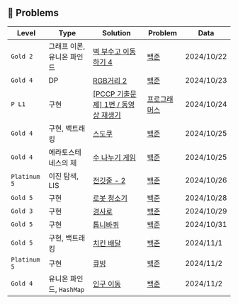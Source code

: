 ## 📜 Problems

| Level | Type | Solution | Problem | Data |
| ----- | ----- | ----- | ----- | ----- |
| `Gold 2` | 그래프 이론, 유니온 파인드 | [벽 부수고 이동하기 4](https://github.com/lucky-nini/hyunsoo/blob/main/%EB%B0%B1%EC%A4%80/Gold/16946.%E2%80%85%EB%B2%BD%E2%80%85%EB%B6%80%EC%88%98%EA%B3%A0%E2%80%85%EC%9D%B4%EB%8F%99%ED%95%98%EA%B8%B0%E2%80%854/%EB%B2%BD%E2%80%85%EB%B6%80%EC%88%98%EA%B3%A0%E2%80%85%EC%9D%B4%EB%8F%99%ED%95%98%EA%B8%B0%E2%80%854.java) | [백준](https://www.acmicpc.net/problem/16946) | 2024/10/22 |
| `Gold 4` | DP | [RGB거리 2](https://github.com/lucky-nini/hyunsoo/blob/main/%EB%B0%B1%EC%A4%80/Gold/17404.%E2%80%85RGB%EA%B1%B0%EB%A6%AC%E2%80%852/RGB%EA%B1%B0%EB%A6%AC%E2%80%852.java) | [백준](https://www.acmicpc.net/problem/17404) | 2024/10/23 |
| `P L1` | 구현 | [[PCCP 기출문제] 1번 / 동영상 재생기](https://github.com/lucky-nini/hyunsoo/blob/main/%ED%94%84%EB%A1%9C%EA%B7%B8%EB%9E%98%EB%A8%B8%EC%8A%A4/1/340213.%E2%80%85%EF%BC%BBPCCP%E2%80%85%EA%B8%B0%EC%B6%9C%EB%AC%B8%EC%A0%9C%EF%BC%BD%E2%80%851%EB%B2%88%E2%80%85%EF%BC%8F%E2%80%85%EB%8F%99%EC%98%81%EC%83%81%E2%80%85%EC%9E%AC%EC%83%9D%EA%B8%B0/%EF%BC%BBPCCP%E2%80%85%EA%B8%B0%EC%B6%9C%EB%AC%B8%EC%A0%9C%EF%BC%BD%E2%80%851%EB%B2%88%E2%80%85%EF%BC%8F%E2%80%85%EB%8F%99%EC%98%81%EC%83%81%E2%80%85%EC%9E%AC%EC%83%9D%EA%B8%B0.java) | [프로그래머스](https://school.programmers.co.kr/learn/courses/30/lessons/340213?language=java) | 2024/10/24 |
| `Gold 4` | 구현, 백트래킹 | [스도쿠](https://github.com/lucky-nini/hyunsoo/blob/main/%EB%B0%B1%EC%A4%80/Gold/2239.%E2%80%85%EC%8A%A4%EB%8F%84%EC%BF%A0/%EC%8A%A4%EB%8F%84%EC%BF%A0.java) | [백준](https://www.acmicpc.net/problem/2239) | 2024/10/25 |
| `Gold 4` | 에라토스테네스의 체 | [수 나누기 게임](https://github.com/lucky-nini/hyunsoo/blob/main/%EB%B0%B1%EC%A4%80/Gold/27172.%E2%80%85%EC%88%98%E2%80%85%EB%82%98%EB%88%84%EA%B8%B0%E2%80%85%EA%B2%8C%EC%9E%84/%EC%88%98%E2%80%85%EB%82%98%EB%88%84%EA%B8%B0%E2%80%85%EA%B2%8C%EC%9E%84.java) | [백준](https://www.acmicpc.net/problem/27172) | 2024/10/25 |
| `Platinum 5` | 이진 탐색, LIS | [전깃줄 - 2](https://github.com/lucky-nini/hyunsoo/blob/main/%EB%B0%B1%EC%A4%80/Platinum/2568.%E2%80%85%EC%A0%84%EA%B9%83%EC%A4%84%E2%80%85%EF%BC%8D%E2%80%852/%EC%A0%84%EA%B9%83%EC%A4%84%E2%80%85%EF%BC%8D%E2%80%852.java) | [백준](https://www.acmicpc.net/problem/2568) | 2024/10/26 |
| `Gold 5` | 구현 | [로봇 청소기](https://github.com/RunSoo/lucky-nini/blob/main/%EB%B0%B1%EC%A4%80/Gold/14503.%E2%80%85%EB%A1%9C%EB%B4%87%E2%80%85%EC%B2%AD%EC%86%8C%EA%B8%B0/%EB%A1%9C%EB%B4%87%E2%80%85%EC%B2%AD%EC%86%8C%EA%B8%B0.java) | [백준](https://github.com/RunSoo/lucky-nini/tree/main/%EB%B0%B1%EC%A4%80/Gold/14503.%E2%80%85%EB%A1%9C%EB%B4%87%E2%80%85%EC%B2%AD%EC%86%8C%EA%B8%B0) | 2024/10/28 |
| `Gold 3` | 구현 | [경사로](https://github.com/RunSoo/lucky-nini/blob/main/%EB%B0%B1%EC%A4%80/Gold/14890.%E2%80%85%EA%B2%BD%EC%82%AC%EB%A1%9C/%EA%B2%BD%EC%82%AC%EB%A1%9C.java) | [백준](https://www.acmicpc.net/problem/14890) | 2024/10/29 |
| `Gold 5` | 구현 | [톱니바퀴](https://github.com/lucky-nini/hyunsoo/blob/main/%EB%B0%B1%EC%A4%80/Gold/14891.%E2%80%85%ED%86%B1%EB%8B%88%EB%B0%94%ED%80%B4/%ED%86%B1%EB%8B%88%EB%B0%94%ED%80%B4.java) | [백준](https://www.acmicpc.net/problem/14891) | 2024/10/31 |
| `Gold 5` | 구현, 백트래킹 | [치킨 배달](https://github.com/lucky-nini/hyunsoo/blob/main/%EB%B0%B1%EC%A4%80/Gold/15686.%E2%80%85%EC%B9%98%ED%82%A8%E2%80%85%EB%B0%B0%EB%8B%AC/%EC%B9%98%ED%82%A8%E2%80%85%EB%B0%B0%EB%8B%AC.java) | [백준](https://www.acmicpc.net/problem/15686) | 2024/11/1 |
| `Platinum 5` | 구현 | [큐빙](https://github.com/lucky-nini/hyunsoo/blob/main/%EB%B0%B1%EC%A4%80/Platinum/5373.%E2%80%85%ED%81%90%EB%B9%99/%ED%81%90%EB%B9%99.java) | [백준](https://www.acmicpc.net/problem/5373) | 2024/11/2 |
| `Gold 4` | 유니온 파인드, `HashMap` | [인구 이동](https://github.com/lucky-nini/hyunsoo/blob/main/%EB%B0%B1%EC%A4%80/Gold/16234.%E2%80%85%EC%9D%B8%EA%B5%AC%E2%80%85%EC%9D%B4%EB%8F%99/%EC%9D%B8%EA%B5%AC%E2%80%85%EC%9D%B4%EB%8F%99.java) | [백준](https://www.acmicpc.net/problem/16234) | 2024/11/2 |

